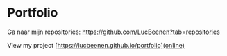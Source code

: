 # Portfolio

Ga naar mijn repositories: https://github.com/LucBeenen?tab=repositories

View my project [https://lucbeenen.github.io/portfolio](online)
